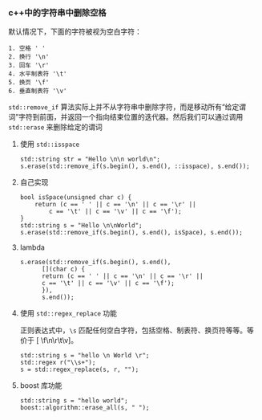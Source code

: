 ### c++中的字符串中删除空格

默认情况下，下面的字符被视为空白字符：
```
1. 空格 ' '
2. 换行 '\n'
3. 回车 '\r'
4. 水平制表符 '\t'
5. 换页 '\f'
6. 垂直制表符 '\v'
```

`std::remove_if` 算法实际上并不从字符串中删除字符，而是移动所有“给定谓词”字符到前面，并返回一个指向结束位置的迭代器。然后我们可以通过调用 `std::erase` 来删除给定的谓词

1. 使用 `std::isspace`

   ```
   std::string str = "Hello \n\n world\n";
   s.erase(std::remove_if(s.begin(), s.end(), ::isspace), s.end());
   ```

2. 自己实现

   ```
   bool isSpace(unsigned char c) {
       return (c == ' ' || c == '\n' || c == '\r' ||
           c == '\t' || c == '\v' || c == '\f');
   }
   std::string s = "Hello \n\nWorld";
   s.erase(std::remove_if(s.begin(), s.end(), isSpace), s.end());
   ```

3. lambda

   ```
   s.erase(std::remove_if(s.begin(), s.end(),
         [](char c) {
         return (c == ' ' || c == '\n' || c == '\r' ||
         c == '\t' || c == '\v' || c == '\f');
         }),
         s.end());
   ```

4. 使用 `std::regex_replace` 功能

   正则表达式中，`\s` 匹配任何空白字符，包括空格、制表符、换页符等等。等价于 [ \f\n\r\t\v]。

   ```
   std::string s = "hello \n World \r";
   std::regex r("\\s+");
   s = std::regex_replace(s, r, "");
   ```

5. boost 库功能

   ```
   std::string s = "hello world";
   boost::algorithm::erase_all(s, " ");
   ```

   
